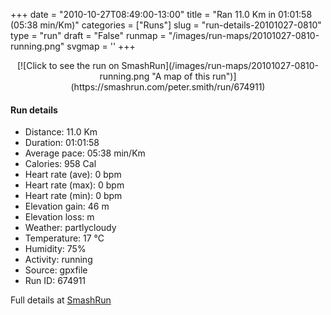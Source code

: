 +++
date = "2010-10-27T08:49:00-13:00"
title = "Ran 11.0 Km in 01:01:58 (05:38 min/Km)"
categories = ["Runs"]
slug = "run-details-20101027-0810"
type = "run"
draft = "False"
runmap = "/images/run-maps/20101027-0810-running.png"
svgmap = '<polyline points="0 58, 1 59, 3 57, 10 50, 18 47, 20 47, 22 49, 23 49, 28 44, 40 45, 43 45, 45 46, 54 54, 57 55, 61 56, 65 56, 73 55, 75 53, 83 50, 91 53, 97 51, 100 48, 98 44, 97 40, 97 43, 100 48, 93 53, 92 53, 88 51, 82 51, 79 52, 77 53, 66 56, 61 56, 56 54, 55 54, 53 53, 45 46, 42 45, 35 44, 28 44, 27 45, 24 49, 23 49, 17 47, 15 48, 10 50, 3 58">'
+++



<!--more-->

<center>
[![Click to see the run on SmashRun](/images/run-maps/20101027-0810-running.png "A map of this run")](https://smashrun.com/peter.smith/run/674911)
</center>

#### Run details

* Distance: 11.0 Km
* Duration: 01:01:58
* Average pace: 05:38 min/Km
* Calories: 958 Cal
* Heart rate (ave): 0 bpm
* Heart rate (max): 0 bpm
* Heart rate (min): 0 bpm
* Elevation gain: 46 m
* Elevation loss:  m
* Weather: partlycloudy
* Temperature: 17 &deg;C
* Humidity: 75%
* Activity: running
* Source: gpxfile
* Run ID: 674911

Full details at [SmashRun](https://smashrun.com/peter.smith/run/674911)